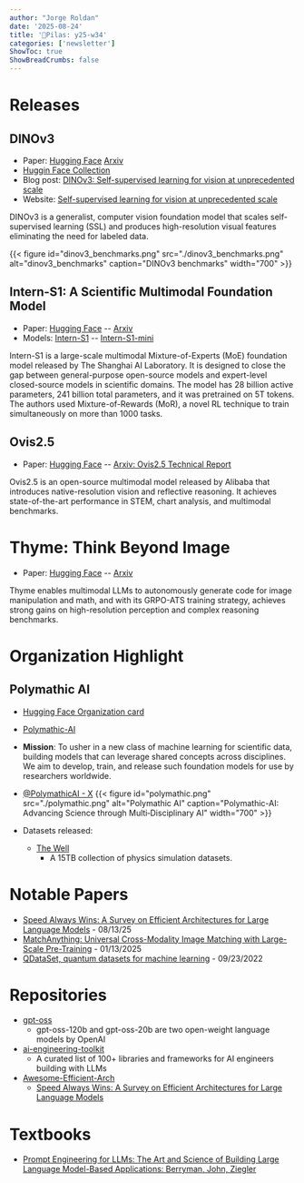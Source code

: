 ```yaml
---
author: "Jorge Roldan"
date: '2025-08-24'
title: '🔋Pilas: y25-w34'
categories: ['newsletter']
ShowToc: true
ShowBreadCrumbs: false
---
```


# Releases


## DINOv3
- Paper: [Hugging Face](https://huggingface.co/papers/2508.10104) [Arxiv](https://arxiv.org/abs/2508.10104)
- [Huggin Face Collection](https://huggingface.co/collections/facebook/dinov3-68924841bd6b561778e31009)
- Blog post: [DINOv3: Self-supervised learning for vision at unprecedented scale](https://ai.meta.com/blog/dinov3-self-supervised-vision-model/)
- Website:  [Self-supervised learning for vision at unprecedented scale](https://ai.meta.com/dinov3/)

DINOv3 is a generalist, computer vision foundation model that scales self-supervised learning (SSL) and produces high-resolution visual features eliminating the need for labeled data.


{{< figure id="dinov3_benchmarks.png" src="./dinov3_benchmarks.png" alt="dinov3_benchmarks" caption="DINOv3 benchmarks" width="700"  >}}


## Intern-S1: A Scientific Multimodal Foundation Model
- Paper: [Hugging Face](https://huggingface.co/papers/2508.15763) -- [Arxiv](https://arxiv.org/abs/2508.15763)
- Models: [Intern-S1](https://huggingface.co/internlm/Intern-S1) -- [Intern-S1-mini](https://huggingface.co/internlm/Intern-S1-mini)

Intern-S1 is a large-scale multimodal Mixture-of-Experts (MoE) foundation model released by The Shanghai AI Laboratory. It is designed to close the gap between general-purpose open-source models and expert-level closed-source models in scientific domains. The model has 28 billion active parameters, 241 billion total parameters, and it was pretrained on 5T tokens. The authors used Mixture-of-Rewards (MoR), a novel RL technique to train simultaneously on more than 1000 tasks.

## Ovis2.5 
- Paper: [Hugging Face](https://huggingface.co/papers/2508.11737) -- [Arxiv: Ovis2.5 Technical Report](https://arxiv.org/abs/2508.11737)

Ovis2.5 is an open-source multimodal model released by Alibaba that introduces native-resolution vision and reflective reasoning. It achieves state-of-the-art performance in STEM, chart analysis, and multimodal benchmarks. 

# Thyme: Think Beyond Image
- Paper: [Hugging Face](https://huggingface.co/papers/2508.11630) -- [Arxiv](https://arxiv.org/abs/2508.11630)

Thyme enables multimodal LLMs to autonomously generate code for image manipulation and math, and with its GRPO-ATS training strategy, achieves strong gains on high-resolution perception and complex reasoning benchmarks.

# Organization Highlight
## Polymathic AI
- [Hugging Face Organization card](https://huggingface.co/polymathic-ai)
- [Polymathic-AI](https://polymathic-ai.org/)
- **Mission**: To usher in a new class of machine learning for scientific data, building models that can leverage shared concepts across disciplines. We aim to develop, train, and release such foundation models for use by researchers worldwide.
- [@PolymathicAI - X](https://x.com/PolymathicAI)
{{< figure id="polymathic.png" src="./polymathic.png" alt="Polymathic AI" caption="Polymathic-AI: Advancing Science through Multi‑Disciplinary AI" width="700"  >}}

- Datasets released:
  - [The Well](https://huggingface.co/collections/polymathic-ai/the-well-67e129f4ca23e0447395d74c)
    - A 15TB collection of physics simulation datasets.

# Notable Papers
- [Speed Always Wins: A Survey on Efficient Architectures for Large Language Models](https://arxiv.org/abs/2508.09834v1) - 08/13/25
- [MatchAnything: Universal Cross-Modality Image Matching with Large-Scale Pre-Training](https://arxiv.org/abs/2501.07556) - 01/13/2025
-  [QDataSet, quantum datasets for machine learning](https://www.nature.com/articles/s41597-022-01639-1) - 09/23/2022

# Repositories
- [gpt-oss](https://github.com/openai/gpt-oss)
    - gpt-oss-120b and gpt-oss-20b are two open-weight language models by OpenAI
- [ai-engineering-toolkit](https://github.com/Sumanth077/ai-engineering-toolkit)
    - A curated list of 100+ libraries and frameworks for AI engineers building with LLMs
- [Awesome-Efficient-Arch](https://github.com/weigao266/Awesome-Efficient-Arch) 
    - [Speed Always Wins: A Survey on Efficient Architectures for Large Language Models](https://arxiv.org/abs/2508.09834v1)

# Textbooks
- [Prompt Engineering for LLMs: The Art and Science of Building Large Language Model-Based Applications: Berryman, John, Ziegler](https://www.amazon.com/Prompt-Engineering-LLMs-Model-Based-Applications/dp/1098156153?&linkCode=sl1&tag=arcturuslabs-20&linkId=3e15a95d446ba84d7fb173e0e8a0ce15&language=en_US&ref_=as_li_ss_tl)


